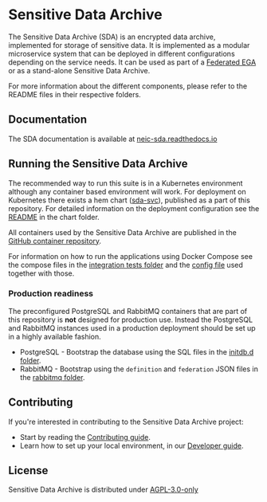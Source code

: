 # Sensitive Data Archive

The Sensitive Data Archive (SDA) is an encrypted data archive, implemented for storage of sensitive data. It is implemented as a modular microservice system that can be deployed in different configurations depending on the service needs. It can be used as part of a [Federated EGA](https://ega-archive.org/federated) or as a stand-alone Sensitive Data Archive.

For more information about the different components, please refer to the README files in their respective folders.

## Documentation

The SDA documentation is available at [neic-sda.readthedocs.io](https://neic-sda.readthedocs.io/en/latest/)

## Running the Sensitive Data Archive

The recommended way to run this suite is in a Kubernetes environment although any container based environment will work.
For deployment on Kubernetes there exists a hem chart ([sda-svc](charts/sda-svc)), published as a part of this repository. For detailed information on the deployment configuration see the [README](charts/sda-svc/README.md) in the chart folder.

All containers used by the Sensitive Data Archive are published in the [GitHub container repository](https://github.com/neicnordic/sensitive-data-archive/pkgs/container/sensitive-data-archive).

For information on how to run the applications using Docker Compose see the compose files in the [integration tests folder](.github/integration/) and the [config file](.github/integration/sda/config.yaml) used together with those.

### Production readiness

The preconfigured PostgreSQL and RabbitMQ containers that are part of this repository is **not** designed for production use. Instead the PostgreSQL and RabbitMQ instances used in a production deployment should be set up in a highly available fashion.

* PostgreSQL - Bootstrap the database using the SQL files in the [initdb.d folder](postgresql/initdb.d).
* RabbitMQ - Bootstrap using the `definition` and `federation` JSON files in the [rabbitmq folder](rabbitmq).

## Contributing

If you're interested in contributing to the Sensitive Data Archive project:

* Start by reading the [Contributing guide](https://github.com/neicnordic/sensitive-data-archive/blob/main/CONTRIBUTING.md).
* Learn how to set up your local environment, in our [Developer guide](GETTINGSTARTED.md).

## License

Sensitive Data Archive is distributed under [AGPL-3.0-only](LICENSE)
